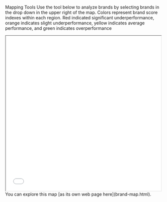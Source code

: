 Mapping Tools
Use the tool below to analyze brands by selecting brands in the drop down in the upper right of the map. Colors represent brand score indexes within each region. Red indicated significant underperformance, orange indicates slight underperformance, yellow indicates average performance, and green indicates overperformance

<iframe src="brand-map.html" height="500" width="500"></iframe>
You can explore this map [as its own web page here](brand-map.html).
